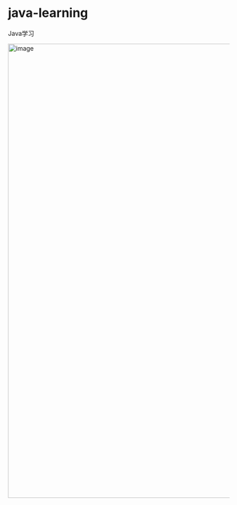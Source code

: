 # java-learning
Java学习

<img width="1032" alt="image" src="https://github.com/user-attachments/assets/d503df96-6c4d-4d7f-af57-1658a1a187e1" />
